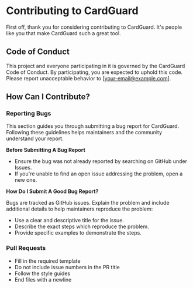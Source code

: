 # Contributing to CardGuard

First off, thank you for considering contributing to CardGuard. It's people like you that make CardGuard such a great tool.

## Code of Conduct

This project and everyone participating in it is governed by the CardGuard Code of Conduct. By participating, you are expected to uphold this code. Please report unacceptable behavior to [your-email@example.com].

## How Can I Contribute?

### Reporting Bugs

This section guides you through submitting a bug report for CardGuard. Following these guidelines helps maintainers and the community understand your report.

**Before Submitting A Bug Report**

- Ensure the bug was not already reported by searching on GitHub under Issues.
- If you're unable to find an open issue addressing the problem, open a new one.

**How Do I Submit A Good Bug Report?**

Bugs are tracked as GitHub issues. Explain the problem and include additional details to help maintainers reproduce the problem:

- Use a clear and descriptive title for the issue.
- Describe the exact steps which reproduce the problem.
- Provide specific examples to demonstrate the steps.

### Pull Requests

- Fill in the required template
- Do not include issue numbers in the PR title
- Follow the style guides
- End files with a newline
